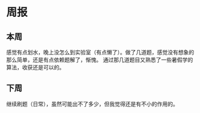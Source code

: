 # 周报 
## 本周
感觉有点划水，晚上没怎么到实验室（有点懒了）。做了几道题，感觉没有想象的那么简单，还是有点依赖题解了，惭愧。
通过那几道题目又熟悉了一些暑假学的算法，收获还是可以的。
## 下周
继续刷题（日常），虽然可能出不了多少，但我觉得还是有不小的作用的。


